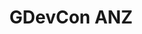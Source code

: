 ---
title: "GDevCon ANZ"
externalUrl: https://gdevconanz.org.au/
summary: "The Independently Organsied Graphical Developer Conference for Australia and New Zealand but also includes the wider Asia-Pacific region."
showSummary: true
categories:
 - "Engage with Peers"
tags:
 - "Conference"
 - "In-person"
 - "Community"
---